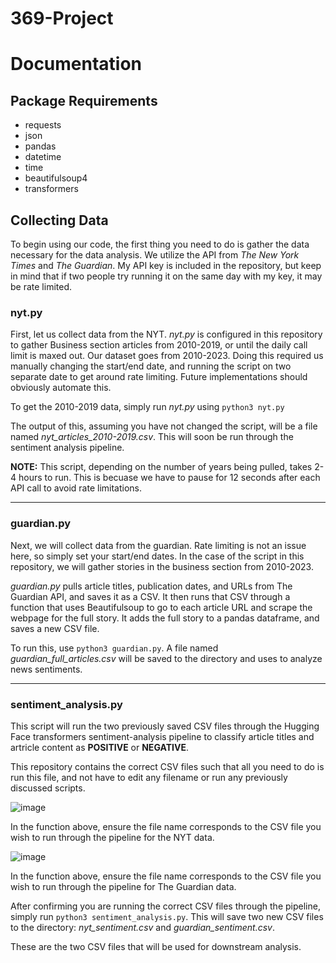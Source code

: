 # 369-Project


# Documentation

## Package Requirements
* requests
* json
* pandas
* datetime
* time
* beautifulsoup4
* transformers


## Collecting Data
To begin using our code, the first thing you need to do is gather the data necessary for the data analysis. We utilize the API from _The New York Times_ and _The Guardian_. My API key is included in the repository, but keep in mind that if two people try running it on the same day with my key, it may be rate limited.

### nyt.py
First, let us collect data from the NYT. 
_nyt.py_ is configured in this repository to gather Business section articles from 2010-2019, or until the daily call limit is maxed out. Our dataset goes from 2010-2023. Doing this required us manually changing the start/end date, and running the script on two separate date to get around rate limiting. Future implementations should obviously automate this.


To get the 2010-2019 data, simply run _nyt.py_ using ```python3 nyt.py```

The output of this, assuming you have not changed the script, will be a file named _nyt_articles_2010-2019.csv_. This will soon be run through the sentiment analysis pipeline.

**NOTE:** This script, depending on the number of years being pulled, takes 2-4 hours to run. This is becuase we have to pause for 12 seconds after each API call to avoid rate limitations.

-----
### guardian.py
Next, we will collect data from the guardian. Rate limiting is not an issue here, so simply set your start/end dates. In the case of the script in this repository, we will gather stories in the business section from 2010-2023.

_guardian.py_ pulls article titles, publication dates, and URLs from The Guardian API, and saves it as a CSV. It then runs that CSV through a function that uses Beautifulsoup to go to each article URL and scrape the webpage for the full story. It adds the full story to a pandas dataframe, and saves a new CSV file.


To run this, use ```python3 guardian.py```. A file named _guardian_full_articles.csv_ will be saved to the directory and uses to analyze news sentiments.

------
### sentiment_analysis.py
This script will run the two previously saved CSV files through the Hugging Face transformers sentiment-analysis pipeline to classify article titles and artricle content as **POSITIVE** or **NEGATIVE**.

This repository contains the correct CSV files such that all you need to do is run this file, and not have to edit any filename or run any previously discussed scripts.

![image](https://github.com/mattocanas/369-Project/assets/49545348/ca78e0fe-ffcd-40c0-848a-ef89d99b339d)

In the function above, ensure the file name corresponds to the CSV file you wish to run through the pipeline for the NYT data.

![image](https://github.com/mattocanas/369-Project/assets/49545348/8bb11fb2-81f1-4e4f-91e2-8905946837ef)

In the function above, ensure the file name corresponds to the CSV file you wish to run through the pipeline for The Guardian data.

After confirming you are running the correct CSV files through the pipeline, simply run ```python3 sentiment_analysis.py```. This will save two new CSV files to the directory: _nyt_sentiment.csv_ and _guardian_sentiment.csv_.

These are the two CSV files that will be used for downstream analysis.






